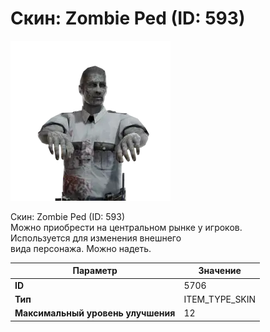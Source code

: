 # Скин: Zombie Ped (ID: 593)

![Item Image](../img/5706.webp?raw=true)

Скин: Zombie Ped (ID: 593)<br>Можно приобрести на центральном рынке у игроков.<br>Используется для изменения внешнего<br>вида персонажа. Можно надеть.


| Параметр | Значение |
|----------|----------|
| **ID** | 5706 |
| **Тип** | ITEM_TYPE_SKIN |
| **Максимальный уровень улучшения** | 12 |

